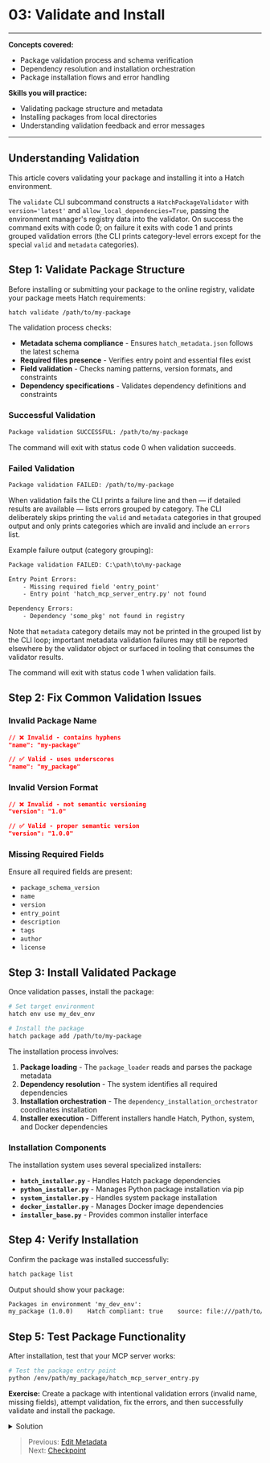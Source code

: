 # 03: Validate and Install

---
**Concepts covered:**

- Package validation process and schema verification
- Dependency resolution and installation orchestration
- Package installation flows and error handling

**Skills you will practice:**

- Validating package structure and metadata
- Installing packages from local directories
- Understanding validation feedback and error messages

---

## Understanding Validation

This article covers validating your package and installing it into a Hatch environment.

The `validate` CLI subcommand constructs a `HatchPackageValidator` with `version='latest'` and `allow_local_dependencies=True`, passing the environment manager's registry data into the validator. On success the command exits with code 0; on failure it exits with code 1 and prints grouped validation errors (the CLI prints category-level errors except for the special `valid` and `metadata` categories).

## Step 1: Validate Package Structure

Before installing or submitting your package to the online registry, validate your package meets Hatch requirements:

```bash
hatch validate /path/to/my-package
```

The validation process checks:

- **Metadata schema compliance** - Ensures `hatch_metadata.json` follows the latest schema
- **Required files presence** - Verifies entry point and essential files exist
- **Field validation** - Checks naming patterns, version formats, and constraints
- **Dependency specifications** - Validates dependency definitions and constraints

### Successful Validation

```txt
Package validation SUCCESSFUL: /path/to/my-package
```

The command will exit with status code 0 when validation succeeds.

### Failed Validation

```txt
Package validation FAILED: /path/to/my-package
```

When validation fails the CLI prints a failure line and then — if detailed results are available — lists errors grouped by category. The CLI deliberately skips printing the `valid` and `metadata` categories in that grouped output and only prints categories which are invalid and include an `errors` list.

Example failure output (category grouping):

```txt
Package validation FAILED: C:\path\to\my-package

Entry Point Errors:
	- Missing required field 'entry_point'
	- Entry point 'hatch_mcp_server_entry.py' not found

Dependency Errors:
	- Dependency 'some_pkg' not found in registry
```

Note that `metadata` category details may not be printed in the grouped list by the CLI loop; important metadata validation failures may still be reported elsewhere by the validator object or surfaced in tooling that consumes the validator results.

The command will exit with status code 1 when validation fails.

## Step 2: Fix Common Validation Issues

### Invalid Package Name

```json
// ❌ Invalid - contains hyphens  
"name": "my-package"

// ✅ Valid - uses underscores
"name": "my_package"
```

### Invalid Version Format

```json
// ❌ Invalid - not semantic versioning
"version": "1.0"

// ✅ Valid - proper semantic version
"version": "1.0.0"
```

### Missing Required Fields

Ensure all required fields are present:

- `package_schema_version`
- `name`
- `version`
- `entry_point`
- `description`
- `tags`
- `author`
- `license`

## Step 3: Install Validated Package

Once validation passes, install the package:

```bash
# Set target environment
hatch env use my_dev_env

# Install the package
hatch package add /path/to/my-package
```

The installation process involves:

1. **Package loading** - The `package_loader` reads and parses the package metadata
2. **Dependency resolution** - The system identifies all required dependencies
3. **Installation orchestration** - The `dependency_installation_orchestrator` coordinates installation
4. **Installer execution** - Different installers handle Hatch, Python, system, and Docker dependencies

### Installation Components

The installation system uses several specialized installers:

- **`hatch_installer.py`** - Handles Hatch package dependencies
- **`python_installer.py`** - Manages Python package installation via pip
- **`system_installer.py`** - Handles system package installation
- **`docker_installer.py`** - Manages Docker image dependencies
- **`installer_base.py`** - Provides common installer interface

## Step 4: Verify Installation

Confirm the package was installed successfully:

```bash
hatch package list
```

Output should show your package:

```txt
Packages in environment 'my_dev_env':
my_package (1.0.0)    Hatch compliant: true    source: file:///path/to/my-package    location: /env/path/my_package
```

## Step 5: Test Package Functionality

After installation, test that your MCP server works:

```bash
# Test the package entry point
python /env/path/my_package/hatch_mcp_server_entry.py
```

**Exercise:**
Create a package with intentional validation errors (invalid name, missing fields), attempt validation, fix the errors, and then successfully validate and install the package.

<details>
<summary>Solution</summary>

```bash
# 1. Create package with errors
hatch create test-package  # Invalid name with hyphens

# Edit hatch_metadata.json to introduce errors:
# - Change name to include hyphens
# - Remove required field like "description"
# - Use invalid version format

# 2. Attempt validation (should fail)
hatch validate test-package

# 3. Fix errors:
# - Change name to "test_package" 
# - Add missing required fields
# - Use proper version format like "1.0.0"

# 4. Validate again (should succeed)
hatch validate test-package

# 5. Install the corrected package
hatch env use my_dev_env
hatch package add ./test-package
hatch package list
```

</details>

> Previous: [Edit Metadata](02-edit-metadata.md)  
> Next: [Checkpoint](04-checkpoint.md)
